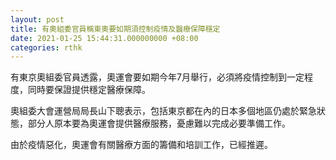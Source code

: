 ```yaml
---
layout: post
title: 有奧組委官員稱東奧要如期須控制疫情及醫療保障穩定
date: 2021-01-25 15:44:31.000000000 +08:00
categories: rthk
---
```


有東京奧組委官員透露，奧運會要如期今年7月舉行，必須將疫情控制到一定程度，同時要保證提供穩定醫療保障。

奧組委大會運營局局長山下聰表示，包括東京都在內的日本多個地區仍處於緊急狀態，部分人原本要為奧運會提供醫療服務，憂慮難以完成必要準備工作。

由於疫情惡化，奧運會有關醫療方面的籌備和培訓工作，已經推遲。
